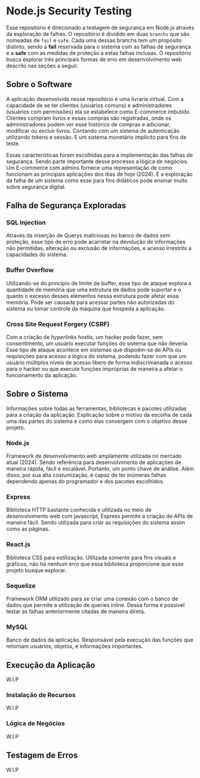 # Node.js Security Testing

Esse repositório é direcionado a testagem de segurança em Node.js através da exploração de falhas. O repositório é dividido em duas `branchs` que são nomeadas de `fail` e `safe`. Cada uma dessas branchs tem um propósito distinto, sendo a **fail** reservada para o sistema com as falhas de segurança e a **safe** com as medidas de proteção a estas falhas inclusas. O repositório busca explorar três principais formas de erro em desenvolvimento web descrito nas seções a seguir.

## Sobre o Software

A aplicação desenvolvida nesse repositório é uma livraria virtual. Com a capacidade de se ter clientes (usuários comuns) e administradores (usuários com permissões) ela se estabelece como E-commerce imbutido. Clientes compram livros e essas compras são registradas, onde os administradores podem ver esse histórico de compras e adicionar, modificar ou excluir livros. Contando com um sistema de autenticação utilizando tokens e sessão. E um sistema monetário implícito para fins de teste.

Essas características foram escolhidas para a implementação das falhas de segurança. Sendo parte importante desse processo a lógica de negócios. Um E-commerce com admins fornece uma representação de como funcionam as principais aplicações dos dias de hoje (2024). E a exploração da falha de um sistema como esse para fins didáticos pode ensinar muito sobre segurança digital.

## Falha de Segurança Exploradas

### SQL Injection

Através da inserção de Querys maliciosas no banco de dados sem proteção, esse tipo de erro pode acarretar na devolução de informações não permitidas, alteração ou exclusão de informações, e acesso irrestrito a capacidades do sistema.

### Buffer Overflow

Utilizando-se do princípio de limite de buffer, esse tipo de ataque explora a quantidade de memória que uma estrutura de dados pode suportar e o quanto o excesso desses elementos nessa estrutura pode afetar essa memória. Pode ser causada para acessar partes não autorizadas do sistema ou tomar controle da máquina que hospeda a aplicação.

### Cross Site Request Forgery (CSRF)

Com a criação de _hyperlinks_ hostis, um hacker pode fazer, sem consentimento, um usuário executar funções do sistema que não deveria. Esse tipo de ataque acontece em sistemas que dispoẽm-se de APIs ou requisições para acesso a lógica do sistema, podendo fazer com que um usuário múltiplos níveis de acesso libere de forma indiscrimanada o acesso para o hacker ou que execute funções impróprias de maneira a afetar o funcionamento da aplicação.

## Sobre o Sistema

Informações sobre todas as ferramentas, bibliotecas e pacotes utilizadas para a criação da aplicação. Explicação sobre o motivo da escolha de cada uma das partes do sistema e como elas convergem com o objetivo desse projeto.

### Node.js

Framework de desenvolvimento web amplamente utilizada no mercado atual (2024). Sendo referência para desenvolvimento de aplicações de maneira rápida, fácil e escalável. Portanto, um ponto chave de análise. Além disso, por sua alta costumização, é capaz de ter inúmeras falhas dependendo apenas do programador e dos pacotes escolhidos.

### Express

Biblioteca HTTP bastante conhecida e utilizada no meio de desenvolvimento web com javascript, Express permite a criação de APIs de maneira fácil. Sendo utilizada para criar as requisições do sistema assim como as páginas.

### React.js

Biblioteca CSS para estilização. Utilizada somente para fins visuais e gráficos, não há nenhum erro que essa biblioteca proporcione que esse projeto busque explorar.

### Sequelize

Framework ORM utilizado para se criar uma conexão com o banco de dados que permite a utilização de queries inline. Dessa forma é possível testar as falhas anteriormente citadas de maneira direta.

### MySQL

Banco de dados da aplicação. Responsável pela execução das funções que retornam usuários, objetos, e informações importantes.

## Execução da Aplicação

W.I.P

### Instalação de Recursos

W.I.P

### Lógica de Negócios

W.I.P

## Testagem de Erros

W.I.P
